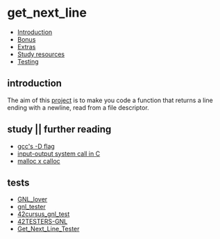 # get_next_line

* [Introduction](#introduction)
* [Bonus](#bonus)
* [Extras](#extras)
* [Study resources](#study)
* [Testing](#tests) 

## introduction  

The aim of this [project](https://github.com/paulahemsi/get_next_line/blob/main/en.subject.pdf) is to make you code a function that returns a line ending with a newline, read from a file descriptor.

## study || further reading

* [gcc's -D flag](https://www.rapidtables.com/code/linux/gcc/gcc-d.html)
* [input-output system call in C](https://www.geeksforgeeks.org/input-output-system-calls-c-create-open-close-read-write/)
* [malloc x calloc](https://cs-fundamentals.com/tech-interview/c/difference-between-malloc-and-calloc#:~:text=The%20malloc()%20takes%20a,obtain%20blocks%20of%20memory%20dynamically.)

## tests
   
* [GNL_lover](https://github.com/charMstr/GNL_lover)
* [gnl_tester](https://github.com/lgrellie/gnl_tester)
* [42cursus_gnl_test](https://github.com/mrjvs/42cursus_gnl_tests)
* [42TESTERS-GNL](https://github.com/Mazoise/42TESTERS-GNL)
* [Get_Next_Line_Tester](https://github.com/Hellio404/Get_Next_Line_Tester)
